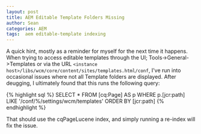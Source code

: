 ```yaml
---
layout: post
title: AEM Editable Template Folders Missing
author: Sean
categories: AEM
tags:  aem editable-template indexing
---
```

A quick hint, mostly as a reminder for myself for the next time it happens.  When trying to access editable templates through the UI; Tools->General->Templates or via the URL `<instance host>/libs/wcm/core/content/sites/templates.html/conf`, I've run into occasional issues where not all Template folders are displayed.  After deugging, I ultimately found that this runs the following query:

{% highlight sql %}
SELECT * FROM [cq:Page] AS p WHERE p.[jcr:path] LIKE '/conf/%/settings/wcm/templates' ORDER BY [jcr:path]
{% endhighlight %}

That should use the cqPageLucene index, and simply running a re-index will fix the issue.
